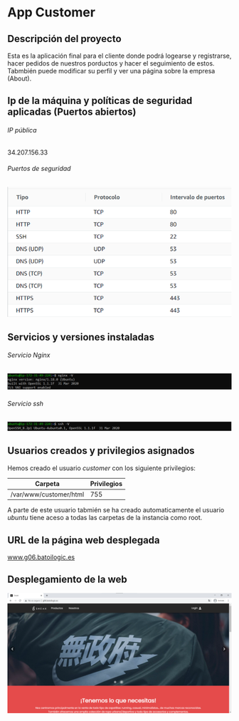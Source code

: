 # App Customer

## Descripción del proyecto
Esta es la aplicación final para el cliente donde podrá logearse y registrarse, hacer pedidos de nuestros porductos y hacer el seguimiento de estos. Tabmbién puede modificar su perfil y ver una página sobre la empresa (About).

## Ip de la máquina y políticas de seguridad aplicadas (Puertos abiertos)
###### IP pública 
34.207.156.33

###### Puertos de seguridad
![Puertos de seguridad](/imgs/puertosSeguridad.png)

## Servicios y versiones instaladas
###### Servicio Nginx
![Versión Nginx](/imgs/versionNginx.png)

###### Servicio ssh
![Versión SSH](/imgs/versionSSH.png)

## Usuarios creados y privilegios asignados
Hemos creado el usuario *customer* con los siguiente privilegios:

Carpeta   | Privilegios 
--------- | ----------- 
/var/www/customer/html  | 755

A parte de este usuario tabmién se ha creado automaticamente el usuario *ubuntu* tiene aceso a todas las carpetas de la instancia como root.

## URL de la página web desplegada
www.g06.batoilogic.es

## Desplegamiento de la web
![Despliegue web](/imgs/despliegueWeb.png)
